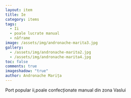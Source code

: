```yaml
---
layout: item
title: Ie
category: items
tags:
  - Ii
  - poale lucrate manual
  - năframe
image: /assets/img/andronache-marita3.jpg
gallery:
  - /assets/img/andronache-marita2.jpg
  - /assets/img/andronache-marita4.jpg
toc: false
comments: true
imageshadow: "true"
author: Andronache Marița
---
```

Port popular ii,poale confecționate manual din zona Vaslui